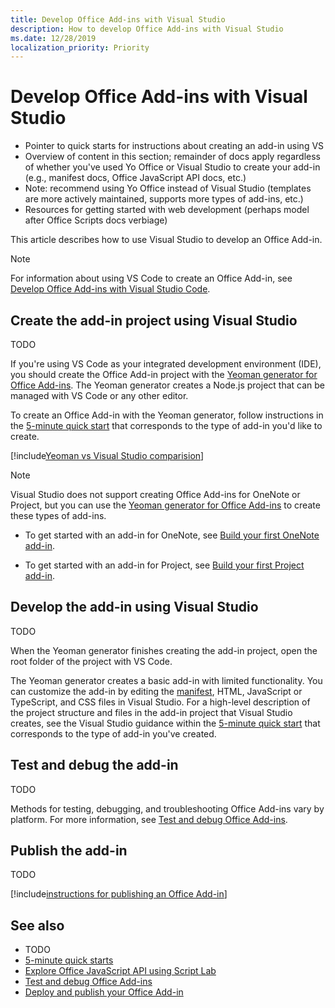 ```yaml
---
title: Develop Office Add-ins with Visual Studio
description: How to develop Office Add-ins with Visual Studio
ms.date: 12/28/2019
localization_priority: Priority
---
```


# Develop Office Add-ins with Visual Studio

- Pointer to quick starts for instructions about creating an add-in using VS
- Overview of content in this section; remainder of docs apply regardless of whether you've used Yo Office or Visual Studio to create your add-in (e.g., manifest docs, Office JavaScript API docs, etc.)
- Note: recommend using Yo Office instead of Visual Studio (templates are more actively maintained, supports more types of add-ins, etc.)
- Resources for getting started with web development (perhaps model after Office Scripts docs verbiage)

This article describes how to use Visual Studio to develop an Office Add-in.

> [!NOTE]
> For information about using VS Code to create an Office Add-in, see [Develop Office Add-ins with Visual Studio Code](develop-add-ins-vscode.md).

## Create the add-in project using Visual Studio

TODO

If you're using VS Code as your integrated development environment (IDE), you should create the Office Add-in project with the [Yeoman generator for Office Add-ins](https://github.com/OfficeDev/generator-office). The Yeoman generator creates a Node.js project that can be managed with VS Code or any other editor. 

To create an Office Add-in with the Yeoman generator, follow instructions in the [5-minute quick start](../index.md) that corresponds to the type of add-in you'd like to create.

[!include[Yeoman vs Visual Studio comparision](../includes/yeoman-generator-recommendation.md)]

> [!NOTE]
> Visual Studio does not support creating Office Add-ins for OneNote or Project, but you can use the [Yeoman generator for Office Add-ins](https://github.com/OfficeDev/generator-office) to create these types of add-ins.
> - To get started with an add-in for OneNote, see [Build your first OneNote add-in](../quickstarts/onenote-quickstart.md).
>
> - To get started with an add-in for Project, see [Build your first Project add-in](../quickstarts/project-quickstart.md).

## Develop the add-in using Visual Studio

TODO

When the Yeoman generator finishes creating the add-in project, open the root folder of the project with VS Code. 

The Yeoman generator creates a basic add-in with limited functionality. You can customize the add-in by editing the [manifest](add-in-manifests.md), HTML, JavaScript or TypeScript, and CSS files in Visual Studio. For a high-level description of the project structure and files in the add-in project that Visual Studio creates, see the Visual Studio guidance within the [5-minute quick start](../index.md) that corresponds to the type of add-in you've created.

## Test and debug the add-in

TODO

Methods for testing, debugging, and troubleshooting Office Add-ins vary by platform. For more information, see [Test and debug Office Add-ins](../testing/test-debug-office-add-ins.md).

## Publish the add-in

TODO

[!include[instructions for publishing an Office Add-in](../includes/publish-add-in.md)]

## See also

- TODO
- [5-minute quick starts](../index.md)
- [Explore Office JavaScript API using Script Lab](../overview/explore-with-script-lab.md)
- [Test and debug Office Add-ins](../testing/test-debug-office-add-ins.md)
- [Deploy and publish your Office Add-in](../publish/publish.md)
